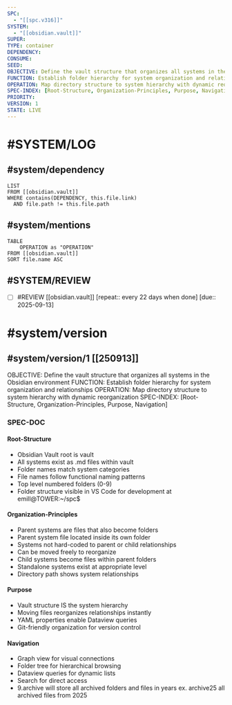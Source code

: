 ```yaml
---
SPC:
  - "[[spc.v316]]"
SYSTEM:
  - "[[obsidian.vault]]"
SUPER:
TYPE: container
DEPENDENCY:
CONSUME:
SEED:
OBJECTIVE: Define the vault structure that organizes all systems in the Obsidian environment
FUNCTION: Establish folder hierarchy for system organization and relationships
OPERATION: Map directory structure to system hierarchy with dynamic reorganization
SPEC-INDEX: [Root-Structure, Organization-Principles, Purpose, Navigation]
PRIORITY:
VERSION: 1
STATE: LIVE
---
```

# #SYSTEM/LOG
## #system/dependency
~~~dataview
LIST
FROM [[obsidian.vault]]
WHERE contains(DEPENDENCY, this.file.link)
  AND file.path != this.file.path
~~~
## #system/mentions
~~~dataview
TABLE
    OPERATION as "OPERATION"
FROM [[obsidian.vault]]
SORT file.name ASC
~~~
## #SYSTEM/REVIEW
- [ ] #REVIEW [[obsidian.vault]]  [repeat:: every 22 days when done]  [due:: 2025-09-13]
# #system/version
## #system/version/1 [[250913]]
OBJECTIVE: Define the vault structure that organizes all systems in the Obsidian environment
FUNCTION: Establish folder hierarchy for system organization and relationships
OPERATION: Map directory structure to system hierarchy with dynamic reorganization
SPEC-INDEX: [Root-Structure, Organization-Principles, Purpose, Navigation]

### SPEC-DOC

#### Root-Structure
- Obsidian Vault root is vault
- All systems exist as .md files within vault
- Folder names match system categories
- File names follow functional naming patterns
- Top level numbered folders (0-9)
- Folder structure visible in VS Code for development at emill@TOWER:~/spc$

#### Organization-Principles
- Parent systems are files that also become folders
- Parent system file located inside its own folder
- Systems not hard-coded to parent or child relationships
- Can be moved freely to reorganize
- Child systems become files within parent folders
- Standalone systems exist at appropriate level
- Directory path shows system relationships

#### Purpose
- Vault structure IS the system hierarchy
- Moving files reorganizes relationships instantly
- YAML properties enable Dataview queries
- Git-friendly organization for version control

#### Navigation
- Graph view for visual connections
- Folder tree for hierarchical browsing
- Dataview queries for dynamic lists
- Search for direct access
- 9.archive will store all archived folders and files in years ex. archive25 all archived files from 2025